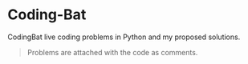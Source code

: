 # Coding-Bat
CodingBat live coding problems in Python and my proposed solutions.
> Problems are attached with the code as comments.
